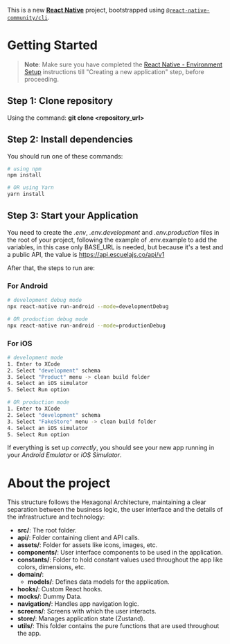 This is a new [**React Native**](https://reactnative.dev) project, bootstrapped using [`@react-native-community/cli`](https://github.com/react-native-community/cli).

# Getting Started

>**Note**: Make sure you have completed the [React Native - Environment Setup](https://reactnative.dev/docs/environment-setup) instructions till "Creating a new application" step, before proceeding.

## Step 1: Clone repository

Using the command: **git clone <repository_url>**

## Step 2: Install dependencies

You should run one of these commands:

```bash
# using npm
npm install

# OR using Yarn
yarn install
```

## Step 3: Start your Application

You need to create the _.env_, _.env.development_ and _.env.production_ files in the root of your project, following the example of .env.example to add the variables, in this case only BASE_URL is needed, but because it's a test and a public API, the value is https://api.escuelajs.co/api/v1

After that, the steps to run are:

### For Android

```bash
# development debug mode
npx react-native run-android --mode=developmentDebug

# OR production debug mode
npx react-native run-android --mode=productionDebug
```

### For iOS

```bash
# development mode
1. Enter to XCode
2. Select "development" schema
3. Select "Product" menu -> clean build folder
4. Select an iOS simulator
5. Select Run option

# OR production mode
1. Enter to XCode
2. Select "development" schema
3. Select "FakeStore" menu -> clean build folder
4. Select an iOS simulator
5. Select Run option
```

If everything is set up _correctly_, you should see your new app running in your _Android Emulator_ or _iOS Simulator_.

# About the project 

This structure follows the Hexagonal Architecture, maintaining a clear separation between the business logic, the user interface and the details of the infrastructure and technology:

- **src/**: The root folder.
- **api/**: Folder containing client and API calls.
- **assets/**: Folder for assets like icons, images, etc.
- **components/**: User interface components to be used in the application.
- **constants/**: Folder to hold constant values used throughout the app like colors, dimensions, etc.
- **domain/**:
  - **models/**: Defines data models for the application.
- **hooks/**: Custom React hooks.
- **mocks/**: Dummy Data.
- **navigation/**: Handles app navigation logic.
- **screens/**: Screens with which the user interacts.
- **store/**: Manages application state (Zustand).
- **utils/**: This folder contains the pure functions that are used throughout the app.
